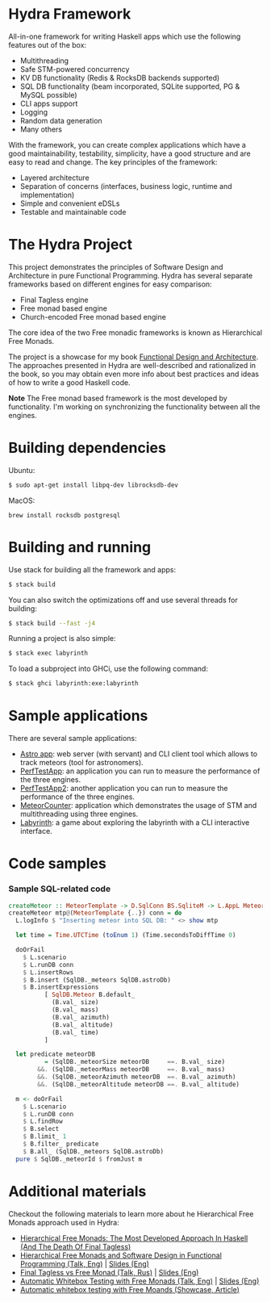 Hydra Framework
===============

All-in-one framework for writing Haskell apps which use the following features out of the box:

- Multithreading
- Safe STM-powered concurrency
- KV DB functionality (Redis & RocksDB backends supported)
- SQL DB functionality (beam incorporated, SQLite supported, PG & MySQL possible)
- CLI apps support
- Logging
- Random data generation
- Many others

With the framework, you can create complex applications which have a good maintainability, testability, simplicity, have a good structure and are easy to read and change. The key principles of the framework:

- Layered architecture
- Separation of concerns (interfaces, business logic, runtime and implementation)
- Simple and convenient eDSLs
- Testable and maintainable code

The Hydra Project
=================

This project demonstrates the principles of Software Design and Architecture in pure Functional Programming. Hydra has several separate frameworks based on different engines for easy comparison:

- Final Tagless engine
- Free monad based engine
- Church-encoded Free monad based engine

The core idea of the two Free monadic frameworks is known as Hierarchical Free Monads.

The project is a showcase for my book [Functional Design and Architecture](https://graninas.com/functional-design-and-architecture-book/). The approaches presented in Hydra are well-described and rationalized in the book, so you may obtain even more info about best practices and ideas of how to write a good Haskell code.

**Note** The Free monad based framework is the most developed by functionality. I'm working on synchronizing the functionality between all the engines.

Building dependencies
=====================

Ubuntu:
```bash
$ sudo apt-get install libpq-dev librocksdb-dev
```

MacOS:
```
brew install rocksdb postgresql
```

Building and running
====================

Use stack for building all the framework and apps:

```bash
$ stack build
```

You can also switch the optimizations off and use several threads for building:

```bash
$ stack build --fast -j4
```

Running a project is also simple:

```bash
$ stack exec labyrinth
```

To load a subproject into GHCi, use the following command:

```bash
$ stack ghci labyrinth:exe:labyrinth
```

Sample applications
===================

There are several sample applications:
* [Astro app](app/astro): web server (with servant) and CLI client tool which allows to track meteors (tool for astronomers).
* [PerfTestApp](app/PerfTestApp): an application you can run to measure the performance of the three engines.
* [PerfTestApp2](app/PerfTestApp2): another application you can run to measure the performance of the three engines.
* [MeteorCounter](app/MeteorCounter): application which demonstrates the usage of STM and multithreading using three engines.
* [Labyrinth](app/labyrinth): a game about exploring the labyrinth with a CLI interactive interface.

Code samples
============

### Sample SQL-related code

```haskell
createMeteor :: MeteorTemplate -> D.SqlConn BS.SqliteM -> L.AppL MeteorId
createMeteor mtp@(MeteorTemplate {..}) conn = do
  L.logInfo $ "Inserting meteor into SQL DB: " <> show mtp

  let time = Time.UTCTime (toEnum 1) (Time.secondsToDiffTime 0)

  doOrFail
    $ L.scenario
    $ L.runDB conn
    $ L.insertRows
    $ B.insert (SqlDB._meteors SqlDB.astroDb)
    $ B.insertExpressions
          [ SqlDB.Meteor B.default_
            (B.val_ size)
            (B.val_ mass)
            (B.val_ azimuth)
            (B.val_ altitude)
            (B.val_ time)
          ]

  let predicate meteorDB
          = (SqlDB._meteorSize meteorDB     ==. B.val_ size)
        &&. (SqlDB._meteorMass meteorDB     ==. B.val_ mass)
        &&. (SqlDB._meteorAzimuth meteorDB  ==. B.val_ azimuth)
        &&. (SqlDB._meteorAltitude meteorDB ==. B.val_ altitude)

  m <- doOrFail
    $ L.scenario
    $ L.runDB conn
    $ L.findRow
    $ B.select
    $ B.limit_ 1
    $ B.filter_ predicate
    $ B.all_ (SqlDB._meteors SqlDB.astroDb)
  pure $ SqlDB._meteorId $ fromJust m
```

# Additional materials

Checkout the following materials to learn more about he Hierarchical Free Monads approach used in Hydra:

- [Hierarchical Free Monads: The Most Developed Approach In Haskell (And The Death Of Final Tagless)](https://github.com/graninas/hierarchical-free-monads-the-most-developed-approach-in-haskell)
- [Hierarchical Free Monads and Software Design in Functional Programming (Talk, Eng)](https://www.youtube.com/watch?v=3GKQ4ni2pS0) | [Slides (Eng)](https://docs.google.com/presentation/d/1SYMIZ-LOI8Ylykz0PTxwiPuHN_02gIWh9AjJDO6xbvM/edit?usp=sharing)
- [Final Tagless vs Free Monad (Talk, Rus)](https://www.youtube.com/watch?v=u1GGqDQyGfc) | [Slides (Eng)](https://docs.google.com/presentation/d/1VhS8ySgk2w5RoN_l_Ar_axcE4Dzf97zLw1uuzUJQbCo/edit?usp=sharing)
- [Automatic Whitebox Testing with Free Monads (Talk, Eng)](https://www.youtube.com/watch?v=-cp2BDlwi-M) | [Slides (Eng)](https://docs.google.com/presentation/d/1KJj0OIUdSmkEmWo_u0P1ZyCw28wqpNx8VXClKjpIzEo/edit?usp=sharing)
- [Automatic whitebox testing with Free Moands (Showcase, Article)](https://github.com/graninas/automatic-whitebox-testing-showcase)
